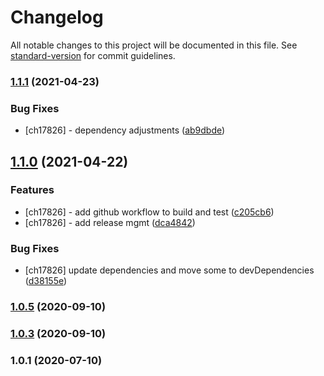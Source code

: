 # Changelog

All notable changes to this project will be documented in this file. See [standard-version](https://github.com/conventional-changelog/standard-version) for commit guidelines.

### [1.1.1](https://github.com/designsforhealth/now-jwt/compare/v1.1.0...v1.1.1) (2021-04-23)


### Bug Fixes

* [ch17826] - dependency adjustments ([ab9dbde](https://github.com/designsforhealth/now-jwt/commit/ab9dbdece329699ee870fb45bee9071ed3509f05))

## [1.1.0](https://github.com/designsforhealth/now-jwt/compare/v1.0.4...v1.1.0) (2021-04-22)


### Features

* [ch17826] - add github workflow to build and test ([c205cb6](https://github.com/designsforhealth/now-jwt/commit/c205cb6ff8b062229c6a40ca7f14716ee7625e14))
* [ch17826] - add release mgmt ([dca4842](https://github.com/designsforhealth/now-jwt/commit/dca4842bf07d8825ef334fc39e1c4af2c3885f8a))


### Bug Fixes

* [ch17826] update dependencies and move some to devDependencies ([d38155e](https://github.com/designsforhealth/now-jwt/commit/d38155ea997724d09638cad0b8842df47f384688))

### [1.0.5](https://github.com/designsforhealth/now-jwt/compare/v1.0.3...v1.0.5) (2020-09-10)

### [1.0.3](https://github.com/designsforhealth/now-jwt/compare/v1.0.1...v1.0.3) (2020-09-10)

### 1.0.1 (2020-07-10)
